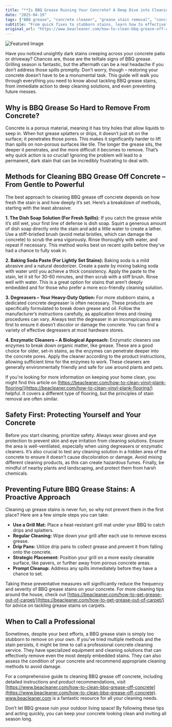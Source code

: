 ```yaml
---
title: "**Is BBQ Grease Ruining Your Concrete? A Deep Dive into Cleaning & Prevention**"
date: "2025-04-19"
tags: ["BBQ grease", "concrete cleaner", "grease stain removal", "concrete cleaning", "degreaser", "outdoor cleaning", "patio cleaning"]
subtitle: "From quick fixes to stubborn stains, learn how to effectively remove BBQ grease and keep your concrete looking its best."
original_url: "https://www.beacleaner.com/how-to-clean-bbq-grease-off-concrete"
---
```




![Featured Image](https://res.cloudinary.com/dnm0udlvz/image/upload/v1745047742/article_image_14_ntephm.jpg)

Have you noticed unsightly dark stains creeping across your concrete patio or driveway? Chances are, those are the telltale signs of BBQ grease. Grilling season is fantastic, but the aftermath can be a real headache if you don’t address those spills promptly. Don’t worry, though – restoring your concrete doesn’t have to be a monumental task. This guide will walk you through everything you need to know about tackling BBQ grease stains, from immediate action to deep cleaning solutions, and even preventing future messes. 

## Why is BBQ Grease So Hard to Remove From Concrete?

Concrete is a porous material, meaning it has tiny holes that allow liquids to seep in. When hot grease splatters or drips, it doesn’t just sit on the surface; it penetrates those pores. This makes it significantly harder to lift than spills on non-porous surfaces like tile. The longer the grease sits, the deeper it penetrates, and the more difficult it becomes to remove. That’s why quick action is so crucial! Ignoring the problem will lead to a permanent, dark stain that can be incredibly frustrating to deal with. 

## Methods for Cleaning BBQ Grease Off Concrete – From Gentle to Powerful

The best approach to cleaning BBQ grease off concrete depends on how fresh the stain is and how deeply it’s set. Here’s a breakdown of methods, starting with the least abrasive:

**1. The Dish Soap Solution (For Fresh Spills):** If you catch the grease while it’s still wet, your first line of defense is dish soap. Squirt a generous amount of dish soap directly onto the stain and add a little water to create a lather. Use a stiff-bristled brush (avoid metal bristles, which can damage the concrete) to scrub the area vigorously. Rinse thoroughly with water, and repeat if necessary. This method works best on recent spills before they’ve had a chance to fully soak in.

**2. Baking Soda Paste (For Lightly Set Stains):** Baking soda is a mild abrasive and a natural deodorizer. Create a paste by mixing baking soda with water until you achieve a thick consistency. Apply the paste to the stain, let it sit for 30-60 minutes, and then scrub with a stiff brush. Rinse well with water. This is a great option for stains that aren’t deeply embedded and for those who prefer a more eco-friendly cleaning solution.

**3. Degreasers – Your Heavy-Duty Option:** For more stubborn stains, a dedicated concrete degreaser is often necessary. These products are specifically formulated to break down grease and oil. Follow the manufacturer’s instructions carefully, as application times and rinsing procedures can vary. Always test the degreaser in an inconspicuous area first to ensure it doesn’t discolor or damage the concrete. You can find a variety of effective degreasers at most hardware stores.

**4. Enzymatic Cleaners – A Biological Approach:** Enzymatic cleaners use enzymes to break down organic matter, like grease. These are a good choice for older, set-in stains, as the enzymes can penetrate deeper into the concrete pores. Apply the cleaner according to the product instructions, allowing sufficient time for the enzymes to work. These cleaners are generally environmentally friendly and safe for use around plants and pets. 

If you're looking for more information on keeping your home clean, you might find this article on [https://beacleaner.com/how-to-clean-vinyl-plank-flooring/](https://beacleaner.com/how-to-clean-vinyl-plank-flooring/) helpful. It covers a different type of flooring, but the principles of stain removal are often similar.

## Safety First: Protecting Yourself and Your Concrete

Before you start cleaning, prioritize safety. Always wear gloves and eye protection to prevent skin and eye irritation from cleaning solutions. Ensure the area is well-ventilated, especially when using degreasers or enzymatic cleaners. It’s also crucial to test any cleaning solution in a hidden area of the concrete to ensure it doesn’t cause discoloration or damage. Avoid mixing different cleaning products, as this can create hazardous fumes. Finally, be mindful of nearby plants and landscaping, and protect them from harsh chemicals.



## Preventing Future BBQ Grease Stains: A Proactive Approach

Cleaning up grease stains is never fun, so why not prevent them in the first place? Here are a few simple steps you can take:

* **Use a Grill Mat:** Place a heat-resistant grill mat under your BBQ to catch drips and splatters.
* **Regular Cleaning:** Wipe down your grill after each use to remove excess grease.
* **Drip Pans:** Utilize drip pans to collect grease and prevent it from falling onto the concrete.
* **Strategic Placement:** Position your grill on a more easily cleanable surface, like pavers, or further away from porous concrete areas.
* **Prompt Cleanup:** Address any spills immediately before they have a chance to set.

Taking these preventative measures will significantly reduce the frequency and severity of BBQ grease stains on your concrete. For more cleaning tips around the house, check out [https://beacleaner.com/how-to-get-grease-out-of-carpet/](https://beacleaner.com/how-to-get-grease-out-of-carpet/) for advice on tackling grease stains on carpets.

## When to Call a Professional

Sometimes, despite your best efforts, a BBQ grease stain is simply too stubborn to remove on your own. If you’ve tried multiple methods and the stain persists, it might be time to call a professional concrete cleaning service. They have specialized equipment and cleaning solutions that can effectively remove even the most deeply embedded stains. They can also assess the condition of your concrete and recommend appropriate cleaning methods to avoid damage. 

For a comprehensive guide to cleaning BBQ grease off concrete, including detailed instructions and product recommendations, visit [https://www.beacleaner.com/how-to-clean-bbq-grease-off-concrete](https://www.beacleaner.com/how-to-clean-bbq-grease-off-concrete). www.beacleaner.com is a fantastic resource for all your cleaning needs.

Don’t let BBQ grease ruin your outdoor living space! By following these tips and acting quickly, you can keep your concrete looking clean and inviting all season long.
